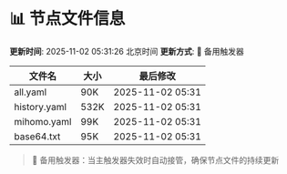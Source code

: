 # 📊 节点文件信息

**更新时间**: 2025-11-02 05:31:26 北京时间
**更新方式**: 🔄 备用触发器

| 文件名 | 大小 | 最后修改 |
|--------|------|----------|
| all.yaml | 90K | 2025-11-02 05:31 |
| history.yaml | 532K | 2025-11-02 05:31 |
| mihomo.yaml | 99K | 2025-11-02 05:31 |
| base64.txt | 95K | 2025-11-02 05:31 |

> 🔄 备用触发器：当主触发器失效时自动接管，确保节点文件的持续更新
